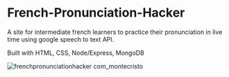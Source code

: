 # French-Pronunciation-Hacker

A site for intermediate french learners to practice their pronunciation in live time using google speech to text API.

Built with HTML, CSS, Node/Express, MongoDB

![frenchpronunciationhacker com_montecristo](https://user-images.githubusercontent.com/8596647/110195504-853c6580-7e0b-11eb-8dad-7f5fbd2e2738.png)
